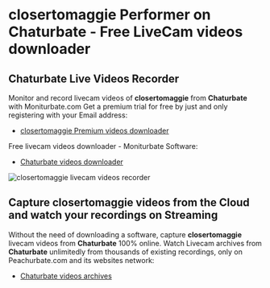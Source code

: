 # closertomaggie Performer on Chaturbate - Free LiveCam videos downloader

## Chaturbate Live Videos Recorder

Monitor and record livecam videos of **closertomaggie** from **Chaturbate** with Moniturbate.com
Get a premium trial for free by just and only registering with your Email address:
* [closertomaggie Premium videos downloader](https://moniturbate.com/request-demo-licence-key.html)

Free livecam videos downloader - Moniturbate Software:
* [Chaturbate videos downloader](https://moniturbate.com/moniturbate-download-software.html)

![closertomaggie livecam videos recorder](https://peachurnet.com/templates/moniturbate-software.png)


## Capture closertomaggie videos from the Cloud and watch your recordings on Streaming

Without the need of downloading a software, capture **closertomaggie** livecam videos from **Chaturbate** 100% online.
Watch Livecam archives from **Chaturbate** unlimitedly from thousands of existing recordings, only on Peachurbate.com and its websites network:
* [Chaturbate videos archives](https://peachurnet.com/)